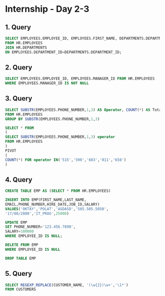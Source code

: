 # Internship - Day 2-3

## 1. Query

```sql
SELECT EMPLOYEES.EMPLOYEE_ID, EMPLOYEES.FIRST_NAME, DEPARTMENTS.DEPARTMENT_NAME
FROM HR.EMPLOYEES
JOIN HR.DEPARTMENTS
ON EMPLOYEES.DEPARTMENT_ID=DEPARTMENTS.DEPARTMENT_ID;
```



## 2. Query

```sql
SELECT EMPLOYEES.EMPLOYEE_ID, EMPLOYEES.MANAGER_ID FROM HR.EMPLOYEES
WHERE EMPLOYEES.MANAGER_ID IS NOT NULL
```



## 3. Query

```sql
SELECT SUBSTR(EMPLOYEES.PHONE_NUMBER,1,3) AS Operator, COUNT(*) AS Total
FROM HR.EMPLOYEES
GROUP BY SUBSTR(EMPLOYEES.PHONE_NUMBER,1,3)
```

```sql
SELECT * FROM
(
SELECT SUBSTR(EMPLOYEES.PHONE_NUMBER,1,3) operator
FROM HR.EMPLOYEES
)
PIVOT
(
COUNT(*) FOR operator IN('515','590','603','011','650')
)
```



## 4. Query

```sql
CREATE TABLE EMP AS (SELECT * FROM HR.EMPLOYEES)
```

```sql
INSERT INTO EMP(FIRST_NAME,LAST_NAME,
EMAIL,PHONE_NUMBER,HIRE_DATE,JOB_ID,SALARY)
VALUES('OKTAY','POLAT','ASDASD','505.505.5050',
'17/08/2000','IT_PROG',25000)
```

```sql
UPDATE EMP
SET PHONE_NUMBER='123.456.7890',
SALARY=100000
WHERE EMPLOYEE_ID IS NULL;
```

```sql
DELETE FROM EMP
WHERE EMPLOYEE_ID IS NULL
```

```SQL
DROP TABLE EMP
```



## 5. Query

```sql
SELECT REGEXP_REPLACE(CUSTOMER_NAME, '(\w{2})\w+','\1*')
FROM CUSTOMERS
```